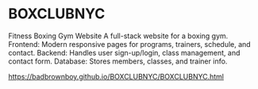 # BOXCLUBNYC
Fitness Boxing Gym Website  A full-stack website for a boxing gym.  Frontend: Modern responsive pages for programs, trainers, schedule, and contact.  Backend: Handles user sign-up/login, class management, and contact form.  Database: Stores members, classes, and trainer info.

https://badbrownboy.github.io/BOXCLUBNYC/BOXCLUBNYC.html
